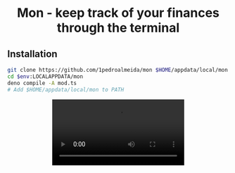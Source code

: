 <h1 align="center">Mon - keep track of your finances through the terminal</h1>

## Installation

```sh
git clone https://github.com/1pedroalmeida/mon $HOME/appdata/local/mon --depth 1
cd $env:LOCALAPPDATA/mon
deno compile -A mod.ts
# Add $HOME/appdata/local/mon to PATH
```

<div align="center">
  <video src="https://github.com/1pedroalmeida/mon/blob/main/preview.mp4">
</div>
